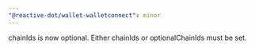 ```yaml
---
"@reactive-dot/wallet-walletconnect": minor
---
```


chainIds is now optional. Either chainIds or optionalChainIds must be set.
